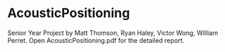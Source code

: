 AcousticPositioning
===================

Senior Year Project by Matt Thomson, Ryan Haley, Victor Wong, William Perret. Open AcousticPositioning.pdf for the detailed report. 